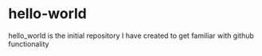 # hello-world
hello_world is the initial repository I have created to get familiar with github functionality
